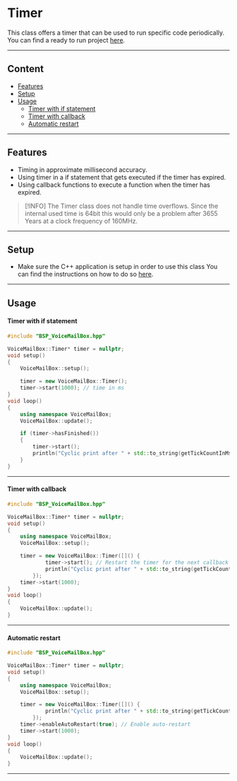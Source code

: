 # Timer
This class offers a timer that can be used to run specific code periodically.
You can find a ready to run project [here](../../Demos/F469/F469_MultiExample/README.md).

---
## Content
- [Features](#features)
- [Setup](#setup)
- [Usage](#usage)
    - [Timer with if statement](#timer-with-if-statement)
    - [Timer with callback](#timer-with-callback)
    - [Automatic restart](#auto)

---
## Features
- Timing in approximate millisecond accuracy.
- Using timer in a if statement that gets executed if the timer has expired.
- Using callback functions to execute a function when the timer has expired.

> [!INFO]
> The Timer class does not handle time overflows.
> Since the internal used time is 64bit this would only be a problem after 3655 Years at a clock frequency of 160MHz.


---
## Setup    
- Make sure the C++ application is setup in order to use this class
You can find the instructions on how to do so [here](CppFromC.md).

---
## Usage
#### Timer with if statement
``` C++ 
#include "BSP_VoiceMailBox.hpp"

VoiceMailBox::Timer* timer = nullptr;
void setup()
{
    VoiceMailBox::setup();

    timer = new VoiceMailBox::Timer();
    timer->start(1000); // time in ms
}
void loop()
{
    using namespace VoiceMailBox;
    VoiceMailBox::update();

    if (timer->hasFinished())
    {
        timer->start();
        println("Cyclic print after " + std::to_string(getTickCountInMs())+ "ms");
    }
}
```
---

#### Timer with callback
``` C++ 
#include "BSP_VoiceMailBox.hpp"

VoiceMailBox::Timer* timer = nullptr;
void setup()
{
    using namespace VoiceMailBox;
    VoiceMailBox::setup();

    timer = new VoiceMailBox::Timer([]() {
            timer->start(); // Restart the timer for the next callback
            println("Cyclic print after " + std::to_string(getTickCountInMs()) + "ms");
        });
    timer->start(1000);
}
void loop()
{
    VoiceMailBox::update();
}
```
---

#### Automatic restart
``` C++ 
#include "BSP_VoiceMailBox.hpp"

VoiceMailBox::Timer* timer = nullptr;
void setup()
{
    using namespace VoiceMailBox;
    VoiceMailBox::setup();

    timer = new VoiceMailBox::Timer([]() {
            println("Cyclic print after " + std::to_string(getTickCountInMs()) + "ms");
        });
    timer->enableAutoRestart(true); // Enable auto-restart
    timer->start(1000);
}
void loop()
{
    VoiceMailBox::update();
}
```
---